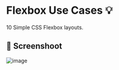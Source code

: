#  Flexbox Use Cases :bulb: 
10 Simple CSS Flexbox layouts.

## :camera_flash:  Screenshoot
![image](https://github.com/Hager-elhwarii/Learn-CSS-Flexbox/assets/80959882/b01eca4d-9551-47dc-b0fa-b79d9658e310)

